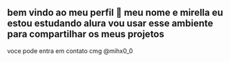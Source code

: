 bem vindo ao meu perfil 👻
meu nome e mirella 
eu estou estudando alura
vou usar esse ambiente para compartilhar os meus projetos 
----------------------------------------------------------
voce pode entra em contato cmg 
@mihx0_0 
